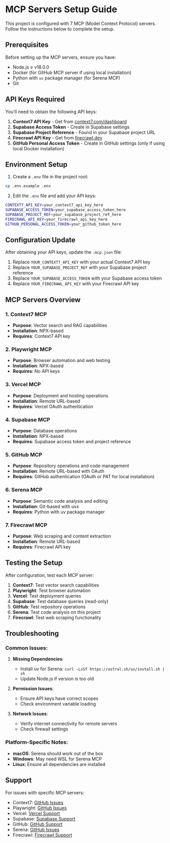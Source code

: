 # MCP Servers Setup Guide

This project is configured with 7 MCP (Model Context Protocol) servers. Follow the instructions below to complete the setup.

## Prerequisites

Before setting up the MCP servers, ensure you have:
- Node.js ≥ v18.0.0
- Docker (for GitHub MCP server if using local installation)
- Python with `uv` package manager (for Serena MCP)
- Git

## API Keys Required

You'll need to obtain the following API keys:

1. **Context7 API Key** - Get from [context7.com/dashboard](https://context7.com/dashboard)
2. **Supabase Access Token** - Create in Supabase settings
3. **Supabase Project Reference** - Found in your Supabase project URL
4. **Firecrawl API Key** - Get from [firecrawl.dev](https://firecrawl.dev)
5. **GitHub Personal Access Token** - Create in GitHub settings (only if using local Docker installation)

## Environment Setup

1. Create a `.env` file in the project root:
```bash
cp .env.example .env
```

2. Edit the `.env` file and add your API keys:
```bash
CONTEXT7_API_KEY=your_context7_api_key_here
SUPABASE_ACCESS_TOKEN=your_supabase_access_token_here
SUPABASE_PROJECT_REF=your_supabase_project_ref_here
FIRECRAWL_API_KEY=your_firecrawl_api_key_here
GITHUB_PERSONAL_ACCESS_TOKEN=your_github_token_here
```

## Configuration Update

After obtaining your API keys, update the `.mcp.json` file:

1. Replace `YOUR_CONTEXT7_API_KEY` with your actual Context7 API key
2. Replace `YOUR_SUPABASE_PROJECT_REF` with your Supabase project reference
3. Replace `YOUR_SUPABASE_ACCESS_TOKEN` with your Supabase access token
4. Replace `YOUR_FIRECRAWL_API_KEY` with your Firecrawl API key

## MCP Servers Overview

### 1. Context7 MCP
- **Purpose**: Vector search and RAG capabilities
- **Installation**: NPX-based
- **Requires**: Context7 API key

### 2. Playwright MCP
- **Purpose**: Browser automation and web testing
- **Installation**: NPX-based
- **Requires**: No API keys

### 3. Vercel MCP
- **Purpose**: Deployment and hosting operations
- **Installation**: Remote URL-based
- **Requires**: Vercel OAuth authentication

### 4. Supabase MCP
- **Purpose**: Database operations
- **Installation**: NPX-based
- **Requires**: Supabase access token and project reference

### 5. GitHub MCP
- **Purpose**: Repository operations and code management
- **Installation**: Remote URL-based with OAuth
- **Requires**: GitHub authentication (OAuth or PAT for local installation)

### 6. Serena MCP
- **Purpose**: Semantic code analysis and editing
- **Installation**: Git-based with uvx
- **Requires**: Python with uv package manager

### 7. Firecrawl MCP
- **Purpose**: Web scraping and content extraction
- **Installation**: Remote URL-based
- **Requires**: Firecrawl API key

## Testing the Setup

After configuration, test each MCP server:

1. **Context7**: Test vector search capabilities
2. **Playwright**: Test browser automation
3. **Vercel**: Test deployment queries
4. **Supabase**: Test database queries (read-only)
5. **GitHub**: Test repository operations
6. **Serena**: Test code analysis on this project
7. **Firecrawl**: Test web scraping functionality

## Troubleshooting

### Common Issues:

1. **Missing Dependencies**:
   - Install uv for Serena: `curl -LsSf https://astral.sh/uv/install.sh | sh`
   - Update Node.js if version is too old

2. **Permission Issues**:
   - Ensure API keys have correct scopes
   - Check environment variable loading

3. **Network Issues**:
   - Verify internet connectivity for remote servers
   - Check firewall settings

### Platform-Specific Notes:

- **macOS**: Serena should work out of the box
- **Windows**: May need WSL for Serena MCP
- **Linux**: Ensure all dependencies are installed

## Support

For issues with specific MCP servers:
- Context7: [GitHub Issues](https://github.com/upstash/context7/issues)
- Playwright: [GitHub Issues](https://github.com/microsoft/playwright-mcp/issues)
- Vercel: [Vercel Support](https://vercel.com/help)
- Supabase: [Supabase Support](https://supabase.com/docs)
- GitHub: [GitHub Support](https://support.github.com/)
- Serena: [GitHub Issues](https://github.com/oraios/serena/issues)
- Firecrawl: [Firecrawl Support](https://docs.firecrawl.dev/)